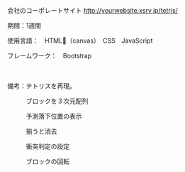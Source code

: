 会社のコーポレートサイト
http://yourwebsite.xsrv.jp/tetris/

期間：1週間

使用言語：　HTML（canvas）　CSS　JavaScript

フレームワーク：　Bootstrap

　　　

備考：テトリスを再現。

　　　ブロックを３次元配列

　　　予測落下位置の表示

　　　揃うと消去

　　　衝突判定の設定

　　　ブロックの回転




　　　
